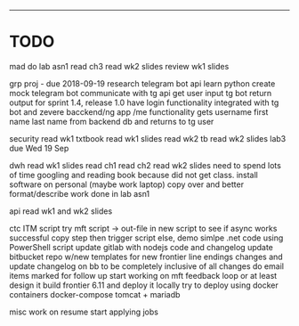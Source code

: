 -----------------------------------------------------------------------------------------
# TODO
mad
	do lab asn1
	read ch3
	read wk2 slides
	review wk1 slides

grp proj - due 2018-09-19
	research telegram bot api
	learn python
	create mock telegram bot
		communicate with tg api
		get user input
		tg bot return output
	for sprint 1.4, release 1.0 have login functionality integrated with tg bot and zevere bacckend/ng app
		/me functionality gets username first name last name from backend db and returns to tg user

security
	read wk1 txtbook
	read wk1 slides
	read wk2 tb
	read wk2 slides
	lab3 due Wed 19 Sep

dwh
	read wk1 slides
	read ch1
	read ch2
	read wk2 slides
		need to spend lots of time googling and reading book because did not get class.
	install software on personal (maybe work laptop)
	copy over and better format/describe work done in lab asn1

api
	read wk1 and wk2 slides

ctc
	ITM script
	try mft
		script -> out-file in new script to see if async works
			successful copy step then trigger script
		else, demo simlpe .net code using PowerShell script
	update gitlab with nodejs code and changelog
	update bitbucket repo w/new templates for new frontier line endings changes and update changelog on bb to be completely inclusive of all changes
	do email items marked for follow up
	start working on mft feedback loop
		or at least design it
	build frontier 6.11 and deploy it locally
		try to deploy using docker containers
			docker-compose tomcat + mariadb

misc
	work on resume
	start applying jobs


